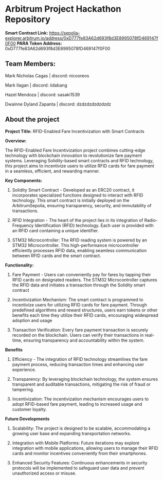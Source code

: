 # Arbitrum Project Hackathon Repository

**Smart Contract Link:** https://sepolia-explorer.arbitrum.io/address/0xD777fe83A62d693f8d3E8995078fD469147f0F00
**PARA Token Address:** 0xD777fe83A62d693f8d3E8995078fD469147f0F00

## Team Members:
Mark Nicholas Cagas | discord: nicooreos

Mark Ilagan | discord: iidabang

Hazel Mendoza | discord: sasaki1539

Dwainne Dyland Zapanta | discord: dzdzdzdzdzdzdz

## About the project

**Project Title:** RFID-Enabled Fare Incentivization with Smart Contracts

**Overview:**

The RFID-Enabled Fare Incentivization project combines cutting-edge technology with blockchain innovation to revolutionize fare payment systems. Leveraging Solidity-based smart contracts and RFID technology, this project aims to incentivize users to utilize RFID cards for fare payment in a seamless, efficient, and rewarding manner.


**Key Components:**
1. Solidity Smart Contract - Developed as an ERC20 contract, it incorporates specialized functions designed to interact with RFID technology. This smart contract is initially deployed on the ArbitrumSepolia, ensuring transparency, security, and immutability of transactions.

2. RFID Integration -  The heart of the project lies in its integration of Radio-Frequency Identification (RFID) technology. Each user is provided with an RFID card containing a unique identifier.

3. STM32 Microcontroller: The RFID reading system is powered by an STM32 Microcontroller. This high-performance microcontroller efficiently processes RFID data, enabling seamless communication between RFID cards and the smart contract.

**Functionality:**
1. Fare Payment - Users can conveniently pay for fares by tapping their RFID cards on designated readers. The STM32 Microcontroller captures the RFID data and initiates a transaction through the Solidity smart contract

2. Incentivization Mechanism: The smart contract is programmed to incentivize users for utilizing RFID cards for fare payment. Through predefined algorithms and reward structures, users earn tokens or other benefits each time they utilize their RFID cards, encouraging widespread adoption and usage

3. Transaction Verification: Every fare payment transaction is securely recorded on the blockchain. Users can verify their transactions in real-time, ensuring transparency and accountability within the system.

**Benefits**
1. Efficiency - The integration of RFID technology streamlines the fare payment process, reducing transaction times and enhancing user experience.

2. Transparency: By leveraging blockchain technology, the system ensures transparent and auditable transactions, mitigating the risk of fraud or tampering.

3. Incentivization: The incentivization mechanism encourages users to adopt RFID-based fare payment, leading to increased usage and customer loyalty.

**Future Developments**

1. Scalability: The project is designed to be scalable, accommodating a growing user base and expanding transportation networks.

2. Integration with Mobile Platforms: Future iterations may explore integration with mobile applications, allowing users to manage their RFID cards and monitor incentives conveniently from their smartphones.

3. Enhanced Security Features: Continuous enhancements in security protocols will be implemented to safeguard user data and prevent unauthorized access or misuse.